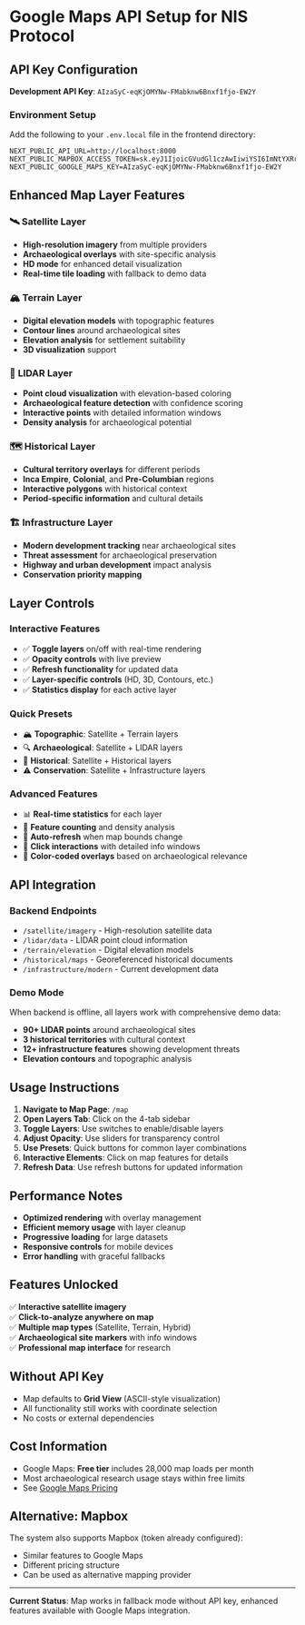 # Google Maps API Setup for NIS Protocol

## API Key Configuration

**Development API Key**: `AIzaSyC-eqKjOMYNw-FMabknw6Bnxf1fjo-EW2Y`

### Environment Setup

Add the following to your `.env.local` file in the frontend directory:

```env
NEXT_PUBLIC_API_URL=http://localhost:8000
NEXT_PUBLIC_MAPBOX_ACCESS_TOKEN=sk.eyJ1IjoicGVudGl1czAwIiwiYSI6ImNtYXRrbnJqZzExN2cyaXB6Zm9qMzc4bjIifQ.EkaFn8jN6NohoeAAVHL1Sg
NEXT_PUBLIC_GOOGLE_MAPS_KEY=AIzaSyC-eqKjOMYNw-FMabknw6Bnxf1fjo-EW2Y
```

## Enhanced Map Layer Features

### 🛰️ **Satellite Layer**
- **High-resolution imagery** from multiple providers
- **Archaeological overlays** with site-specific analysis
- **HD mode** for enhanced detail visualization
- **Real-time tile loading** with fallback to demo data

### 🏔️ **Terrain Layer**  
- **Digital elevation models** with topographic features
- **Contour lines** around archaeological sites
- **Elevation analysis** for settlement suitability
- **3D visualization** support

### 📡 **LIDAR Layer**
- **Point cloud visualization** with elevation-based coloring
- **Archaeological feature detection** with confidence scoring
- **Interactive points** with detailed information windows
- **Density analysis** for archaeological potential

### 🗺️ **Historical Layer**
- **Cultural territory overlays** for different periods
- **Inca Empire**, **Colonial**, and **Pre-Columbian** regions
- **Interactive polygons** with historical context
- **Period-specific information** and cultural details

### 🏗️ **Infrastructure Layer**
- **Modern development tracking** near archaeological sites
- **Threat assessment** for archaeological preservation
- **Highway and urban development** impact analysis
- **Conservation priority mapping**

## Layer Controls

### **Interactive Features**
- ✅ **Toggle layers** on/off with real-time rendering
- ✅ **Opacity controls** with live preview
- ✅ **Refresh functionality** for updated data
- ✅ **Layer-specific controls** (HD, 3D, Contours, etc.)
- ✅ **Statistics display** for each active layer

### **Quick Presets**
- 🏔️ **Topographic**: Satellite + Terrain layers
- 🔍 **Archaeological**: Satellite + LIDAR layers  
- 📜 **Historical**: Satellite + Historical layers
- ⚠️ **Conservation**: Satellite + Infrastructure layers

### **Advanced Features**
- 📊 **Real-time statistics** for each layer
- 🎯 **Feature counting** and density analysis
- 🔄 **Auto-refresh** when map bounds change
- 📍 **Click interactions** with detailed info windows
- 🎨 **Color-coded overlays** based on archaeological relevance

## API Integration

### **Backend Endpoints**
- `/satellite/imagery` - High-resolution satellite data
- `/lidar/data` - LIDAR point cloud information
- `/terrain/elevation` - Digital elevation models
- `/historical/maps` - Georeferenced historical documents
- `/infrastructure/modern` - Current development data

### **Demo Mode**
When backend is offline, all layers work with comprehensive demo data:
- **90+ LIDAR points** around archaeological sites
- **3 historical territories** with cultural context
- **12+ infrastructure features** showing development threats
- **Elevation contours** and topographic analysis

## Usage Instructions

1. **Navigate to Map Page**: `/map`
2. **Open Layers Tab**: Click on the 4-tab sidebar
3. **Toggle Layers**: Use switches to enable/disable layers
4. **Adjust Opacity**: Use sliders for transparency control
5. **Use Presets**: Quick buttons for common layer combinations
6. **Interactive Elements**: Click on map features for details
7. **Refresh Data**: Use refresh buttons for updated information

## Performance Notes

- **Optimized rendering** with overlay management
- **Efficient memory usage** with layer cleanup
- **Progressive loading** for large datasets
- **Responsive controls** for mobile devices
- **Error handling** with graceful fallbacks

## Features Unlocked

✅ **Interactive satellite imagery**  
✅ **Click-to-analyze anywhere on map**  
✅ **Multiple map types** (Satellite, Terrain, Hybrid)  
✅ **Archaeological site markers** with info windows  
✅ **Professional map interface** for research  

## Without API Key

- Map defaults to **Grid View** (ASCII-style visualization)
- All functionality still works with coordinate selection
- No costs or external dependencies

## Cost Information

- Google Maps: **Free tier** includes 28,000 map loads per month
- Most archaeological research usage stays within free limits
- See [Google Maps Pricing](https://cloud.google.com/maps-platform/pricing)

## Alternative: Mapbox

The system also supports Mapbox (token already configured):
- Similar features to Google Maps
- Different pricing structure
- Can be used as alternative mapping provider

---

**Current Status**: Map works in fallback mode without API key, enhanced features available with Google Maps integration. 